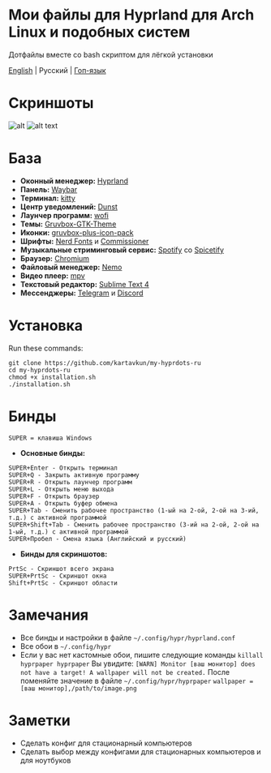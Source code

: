 # Мои файлы для Hyprland для Arch Linux и подобных систем
Дотфайлы вместе со bash скриптом для лёгкой установки

[English](https://github.com/kartavkun/my-hyprdots) | Русский | [Гоп-язык](https://github.com/kartavkun/my-hyprdots-ru/blob/main/README-YOPTA.md)

# Скриншоты
![alt](https://cdn.discordapp.com/attachments/952914055495024660/1204975467669495858/2024-02-08-070518_hyprshot.png?ex=65d6afda&is=65c43ada&hm=6c04cd78545b603b1b7ee33233b0f4afa6ef7387f62346b454f887ffae15bd54&)
![alt text](https://cdn.discordapp.com/attachments/952914055495024660/1204975467204050944/2024-02-08-070455_hyprshot.png?ex=65d6afda&is=65c43ada&hm=e9787032b9e6e20890773f7e234074e8c1c32158639c0af5d86ad7140e29df57&)

# База
- **Оконный менеджер:** [Hyprland](https://hyprland.org)
- **Панель:** [Waybar](https://github.com/Alexays/Waybar)
- **Терминал:** [kitty](https://github.com/kovidgoyal/kitty)
- **Центр уведомлений:** [Dunst](https://dunst-project.org)
- **Лаунчер программ:** [wofi](https://sr.ht/~scoopta/wofi/)
- **Темы:** [Gruvbox-GTK-Theme](https://github.com/Fausto-Korpsvart/Gruvbox-GTK-Theme) 
- **Иконки:** [gruvbox-plus-icon-pack](https://github.com/SylEleuth/gruvbox-plus-icon-pack)
- **Шрифты:** [Nerd Fonts](https://github.com/ryanoasis/nerd-fonts) и [Commissioner](https://github.com/kosbarts/Commissioner)
- **Музыкальные стриминговый сервис:** [Spotify](https://spotify.com) со [Spicetify](https://spicetify.app)
- **Браузер:** [Chromium](https://www.chromium.org/chromium-projects)
- **Файловый менеджер:** [Nemo](https://github.com/linuxmint/nemo)
- **Видео плеер:** [mpv](https://mpv.io)
- **Текстовый редактор:** [Sublime Text 4](https://www.sublimetext.com)
- **Мессенджеры:** [Telegram](https://desktop.telegram.org/) и [Discord](https://discord.com)

# Установка
Run these commands:
```
git clone https://github.com/kartavkun/my-hyprdots-ru
cd my-hyprdots-ru
chmod +x installation.sh
./installation.sh
``` 

# Бинды
`SUPER = клавиша Windows`
- **Основные бинды:**
```
SUPER+Enter - Открыть терминал
SUPER+Q - Закрыть активную программу
SUPER+R - Открыть лаунчер программ
SUPER+L - Открыть меню выхода
SUPER+F - Открыть браузер
SUPER+A - Открыть буфер обмена
SUPER+Tab - Сменить рабочее пространство (1-ый на 2-ой, 2-ой на 3-ий, т.д.) с активной программой
SUPER+Shift+Tab - Сменить рабочее пространство (3-ий на 2-ой, 2-ой на 1-ый, т.д.) с активной программой
SUPER+Пробел - Смена языка (Английский и русский)
```

- **Бинды для скриншотов:**
```
PrtSc - Скриншот всего экрана
SUPER+PrtSc - Скриншот окна
Shift+PrtSc - Скриншот области
```

# Замечания
- Все бинды и настройки в файле `~/.config/hypr/hyprland.conf`
- Все обои в `~/.config/hypr`
- Если у вас нет кастомные обои, пишите следующие команды
`
killall hyprpaper
hyprpaper
`
Вы увидите:
`
[WARN] Monitor [ваш монитор] does not have a target! A wallpaper will not be created.
`
После поменяйте значение в файле `~/.config/hypr/hyprpaper`
`
wallpaper = [ваш монитор],/path/to/image.png
`

# Заметки
- Сделать конфиг для стационарный компьютеров
- Сделать выбор между конфигами для стационарных компьютеров и для ноутбуков
